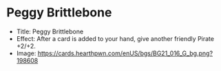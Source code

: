 # Peggy Brittlebone
- Title:  Peggy Brittlebone
- Effect:  After a card is added to your hand, give another friendly Pirate +2/+2.
- Image:  https://cards.hearthpwn.com/enUS/bgs/BG21_016_G_bg.png?198608
